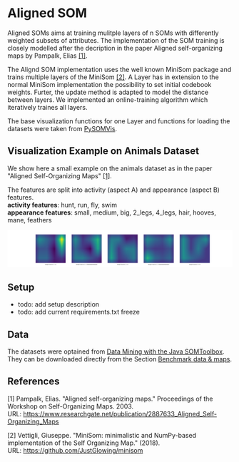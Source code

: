 # Aligned SOM

Aligned SOMs aims at training mulitple layers of n SOMs with differently weighted subsets of attributes.
The implementation of the SOM training is closely modelled after the decription in the paper Aligned self-organizing maps by Pampalk, Elias [[1]](#1).

The Alignd SOM implementation uses the well known MiniSom package and trains multiple layers of the MiniSom [[2]](#2). A Layer has in extension to the normal MiniSom implementation the possibility to set initial codebook weights. Furter, the update method is adapted to model the distance between layers. We implemented an online-training algorithm which iteratively traines all layers.

The base visualization functions for one Layer and functions for loading the datasets were taken from [PySOMVis](https://github.com/smnishko/PySOMVis).

## Visualization Example on Animals Dataset

We show here a small example on the animals dataset as in the paper "Aligned Self-Organizing Maps" [[1]](#1).

The features are split into activity (aspect A) and appearance (aspect B) features.   
**activity features**: hunt, run, fly, swim   
**appearance features**: small, medium, big, 2_legs, 4_legs, hair, hooves, mane, feathers 

![Alt text](animals_dataset_exmple.png?raw=true "Alignd SOM on Animals Dataset")

## Setup
* todo: add setup description
* todo: add current requirements.txt freeze

## Data

The datasets were optained from [Data Mining with the Java SOMToolbox](http://www.ifs.tuwien.ac.at/dm/somtoolbox/index.html).   
They can be downloaded directly from the Section [Benchmark data & maps](http://www.ifs.tuwien.ac.at/dm/somtoolbox/datasets.html).

## References

<a id="1">[1]</a>
Pampalk, Elias.
"Aligned self-organizing maps." Proceedings of the Workshop on Self-Organizing Maps. 2003.   
URL: https://www.researchgate.net/publication/2887633_Aligned_Self-Organizing_Maps

<a id="2">[2]</a>
Vettigli, Giuseppe.
"MiniSom: minimalistic and NumPy-based implementation of the Self Organizing Map." (2018).   
URL: https://github.com/JustGlowing/minisom 